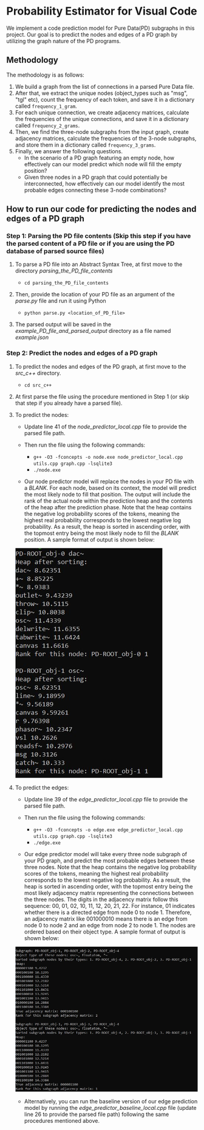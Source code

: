 # Probability Estimator for Visual Code
We implement a code prediction model for Pure Data(PD) subgraphs in this project. Our goal is to predict the nodes and edges of a PD graph by utilizing the graph nature of the PD programs.

## Methodology
The methodology is as follows:
1. We build a graph from the list of connections in a parsed Pure Data file.
2. After that, we extract the unique nodes (object_types such as "msg", "tgl" etc), count the frequency of each token, and save it in a dictionary called `frequency_1_gram`.
3. For each unique connection, we create adjacency matrices, calculate the frequencies of the unique connections, and save it in a dictionary called `frequency_2_grams`.
4. Then, we find the three-node subgraphs from the input graph, create adjacency matrices, calculate the frequencies of the 3-node subgraphs, and store them in a dictionary called `frequency_3_grams`.
5. Finally, we answer the following questions.
    -  In the scenario of a PD graph featuring an empty node, how effectively can our model predict which node will fill the empty position?
    - Given three nodes in a PD graph that could potentially be interconnected, how effectively can our model identify the most probable edges connecting these 3-node combinations?


## How to run our code for predicting the nodes and edges of a PD graph

### Step 1: Parsing the PD file contents (Skip this step if you have the parsed content of a PD file or if you are using the PD database of parsed source files)

1. To parse a PD file into an Abstract Syntax Tree, at first move to the directory *parsing_the_PD_file_contents*

    - `cd parsing_the_PD_file_contents`

2. Then, provide the location of your PD file as an argument of the *parse.py* file and run it using Python

    - `python parse.py <location_of_PD_file>`

3. The parsed output will be saved in the *example_PD_file_and_parsed_output* directory as a file named *example.json*


### Step 2: Predict the nodes and edges of a PD graph

1. To predict the nodes and edges of the PD graph, at first move to the *src_c++* directory.

    - `cd src_c++`

2. At first parse the file using the procedure mentioned in Step 1 (or skip that step if you already have a parsed file). 

3. To predict the nodes:
    - Update line 41 of the *node_predictor_local.cpp* file to provide the parsed file path.  

    - Then run the file using the following commands:

        - `g++ -O3 -fconcepts -o node.exe node_predictor_local.cpp utils.cpp graph.cpp -lsqlite3`
        - `./node.exe`

    - Our node predictor model will replace the nodes in your PD file with a *BLANK*. For each node, based on its context, the model will predict the most likely node to fill that position. The output will include the rank of the actual node within the prediction heap and the contents of the heap after the prediction phase. Note that the heap contains the negative log probability scores of the tokens, meaning the highest real probability corresponds to the lowest negative log probability. As a result, the heap is sorted in ascending order, with the topmost entry being the most likely node to fill the *BLANK* position. A sample format of output is shown below:

    ![Sample Output](./src_c++/figures/sample_output.JPG)

4. To predict the edges:
    - Update line 39 of the *edge_predictor_local.cpp* file to provide the parsed file path.  

    - Then run the file using the following commands:

        - `g++ -O3 -fconcepts -o edge.exe edge_predictor_local.cpp utils.cpp graph.cpp -lsqlite3`
        - `./edge.exe`

    - Our edge predictor model will take every three node subgraph of your PD graph, and predict the most probable edges between these three nodes. Note that the heap contains the negative log probability scores of the tokens, meaning the highest real probability corresponds to the lowest negative log probability. As a result, the heap is sorted in ascending order, with the topmost entry being the most likely adjacency matrix representing the connections between the three nodes. The digits in the adjacency matrix follow this sequence: 00, 01, 02, 10, 11, 12, 20, 21, 22. For instance, 01 indicates whether there is a directed edge from node 0 to node 1. Therefore, an adjacency matrix like 001000010 means there is an edge from node 0 to node 2 and an edge from node 2 to node 1. The nodes are ordered based on their object type. A sample format of output is shown below:
    
    ![Sample Output](./src_c++/figures/sample_output_edges.JPG)

    - Alternatively, you can run the baseline version of our edge prediction model by running the *edge_predictor_baseline_local.cpp* file (update line 26 to provide the parsed file path) following the same procedures mentioned above.





